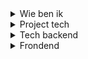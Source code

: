 <details>
<summary>Wie ben ik</summary>

### Auteur:
Sven Nijhuis

### klas:
Klas 2

</details>


<details>
<summary>Project tech</summary>

### week 1:
### week 2:
### week 3:
### week 4:
### week 5:

</details>


<details>
<summary>Tech backend</summary>

### week 1:
### week 2:
### week 3:
### week 4:
### week 5:

</details>

<details>
<summary>Frondend</summary>

### week 1:
### week 2:
### week 3:
### week 4:
### week 5:

</details>